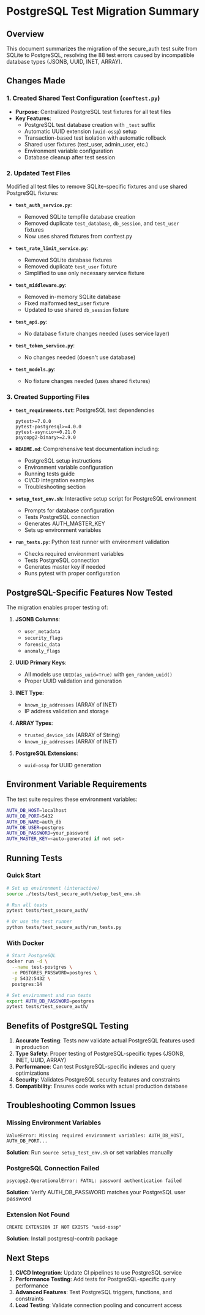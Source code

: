 # PostgreSQL Test Migration Summary

## Overview
This document summarizes the migration of the secure_auth test suite from SQLite to PostgreSQL, resolving the 88 test errors caused by incompatible database types (JSONB, UUID, INET, ARRAY).

## Changes Made

### 1. Created Shared Test Configuration (`conftest.py`)
- **Purpose**: Centralized PostgreSQL test fixtures for all test files
- **Key Features**:
  - PostgreSQL test database creation with `_test` suffix
  - Automatic UUID extension (`uuid-ossp`) setup
  - Transaction-based test isolation with automatic rollback
  - Shared user fixtures (test_user, admin_user, etc.)
  - Environment variable configuration
  - Database cleanup after test session

### 2. Updated Test Files
Modified all test files to remove SQLite-specific fixtures and use shared PostgreSQL fixtures:

- **`test_auth_service.py`**:
  - Removed SQLite tempfile database creation
  - Removed duplicate `test_database`, `db_session`, and `test_user` fixtures
  - Now uses shared fixtures from conftest.py

- **`test_rate_limit_service.py`**:
  - Removed SQLite database fixtures
  - Removed duplicate `test_user` fixture
  - Simplified to use only necessary service fixture

- **`test_middleware.py`**:
  - Removed in-memory SQLite database
  - Fixed malformed test_user fixture
  - Updated to use shared `db_session` fixture

- **`test_api.py`**:
  - No database fixture changes needed (uses service layer)

- **`test_token_service.py`**:
  - No changes needed (doesn't use database)

- **`test_models.py`**:
  - No fixture changes needed (uses shared fixtures)

### 3. Created Supporting Files

- **`test_requirements.txt`**: PostgreSQL test dependencies
  ```
  pytest>=7.0.0
  pytest-postgresql>=4.0.0
  pytest-asyncio>=0.21.0
  psycopg2-binary>=2.9.0
  ```

- **`README.md`**: Comprehensive test documentation including:
  - PostgreSQL setup instructions
  - Environment variable configuration
  - Running tests guide
  - CI/CD integration examples
  - Troubleshooting section

- **`setup_test_env.sh`**: Interactive setup script for PostgreSQL environment
  - Prompts for database configuration
  - Tests PostgreSQL connection
  - Generates AUTH_MASTER_KEY
  - Sets up environment variables

- **`run_tests.py`**: Python test runner with environment validation
  - Checks required environment variables
  - Tests PostgreSQL connection
  - Generates master key if needed
  - Runs pytest with proper configuration

## PostgreSQL-Specific Features Now Tested

The migration enables proper testing of:

1. **JSONB Columns**:
   - `user_metadata`
   - `security_flags`
   - `forensic_data`
   - `anomaly_flags`

2. **UUID Primary Keys**:
   - All models use `UUID(as_uuid=True)` with `gen_random_uuid()`
   - Proper UUID validation and generation

3. **INET Type**:
   - `known_ip_addresses` (ARRAY of INET)
   - IP address validation and storage

4. **ARRAY Types**:
   - `trusted_device_ids` (ARRAY of String)
   - `known_ip_addresses` (ARRAY of INET)

5. **PostgreSQL Extensions**:
   - `uuid-ossp` for UUID generation

## Environment Variable Requirements

The test suite requires these environment variables:
```bash
AUTH_DB_HOST=localhost
AUTH_DB_PORT=5432
AUTH_DB_NAME=auth_db
AUTH_DB_USER=postgres
AUTH_DB_PASSWORD=your_password
AUTH_MASTER_KEY=<auto-generated if not set>
```

## Running Tests

### Quick Start
```bash
# Set up environment (interactive)
source ./tests/test_secure_auth/setup_test_env.sh

# Run all tests
pytest tests/test_secure_auth/

# Or use the test runner
python tests/test_secure_auth/run_tests.py
```

### With Docker
```bash
# Start PostgreSQL
docker run -d \
  --name test-postgres \
  -e POSTGRES_PASSWORD=postgres \
  -p 5432:5432 \
  postgres:14

# Set environment and run tests
export AUTH_DB_PASSWORD=postgres
pytest tests/test_secure_auth/
```

## Benefits of PostgreSQL Testing

1. **Accurate Testing**: Tests now validate actual PostgreSQL features used in production
2. **Type Safety**: Proper testing of PostgreSQL-specific types (JSONB, INET, UUID, ARRAY)
3. **Performance**: Can test PostgreSQL-specific indexes and query optimizations
4. **Security**: Validates PostgreSQL security features and constraints
5. **Compatibility**: Ensures code works with actual production database

## Troubleshooting Common Issues

### Missing Environment Variables
```
ValueError: Missing required environment variables: AUTH_DB_HOST, AUTH_DB_PORT...
```
**Solution**: Run `source setup_test_env.sh` or set variables manually

### PostgreSQL Connection Failed
```
psycopg2.OperationalError: FATAL: password authentication failed
```
**Solution**: Verify AUTH_DB_PASSWORD matches your PostgreSQL user password

### Extension Not Found
```
CREATE EXTENSION IF NOT EXISTS "uuid-ossp"
```
**Solution**: Install postgresql-contrib package

## Next Steps

1. **CI/CD Integration**: Update CI pipelines to use PostgreSQL service
2. **Performance Testing**: Add tests for PostgreSQL-specific query performance
3. **Advanced Features**: Test PostgreSQL triggers, functions, and constraints
4. **Load Testing**: Validate connection pooling and concurrent access